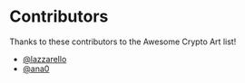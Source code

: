 # Contributors

Thanks to these contributors to the Awesome Crypto Art list!

- [@lazzarello](https://github.com/lazzarello)
- [@ana0](https://github.com/ana0)
